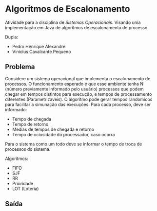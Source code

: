 # Algoritmos de Escalonamento

Atividade para a disciplina de *Sistemas Operacionais*. Visando uma implementação em Java de algoritmos de escalonamento de processo.

Dupla:
- Pedro Henrique Alexandre
- Vinicius Cavalcante Pequeno


## Problema
Considere um sistema operacional que implementa o escalonamento de processos. O funcionamento esperado é que esse ambiente tenha N (número previamente informado pelo usuário) processos que podem chegar em tempos distintos para execução, e tempos de processamento diferentes (Parametrizaveis). O algoritmo pode gerar tempos randomicos para facilitar a simunação das execuções. Para cada processo, deve ser informado:
* Tempo de chegada
* Tempo de retorno
* Medias de tempos de chegada e retorno
* Tempo de ociosidade do processador, caso ocorra

Para o sistema como um todo deve se informar o tempo de troca de processos do sistema.

Algoritmos:
- FIFO
- SJF
- RR
- Prioridade
- LOT (Loteria)

## Saída